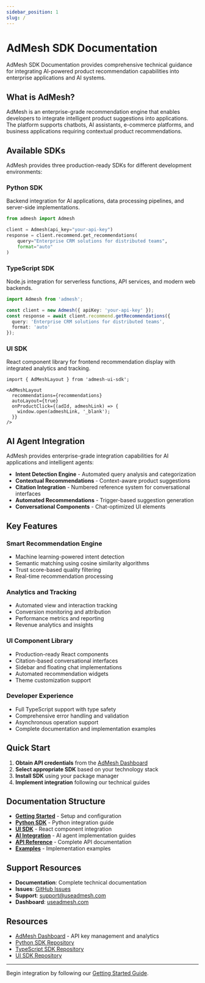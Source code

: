 ```yaml
---
sidebar_position: 1
slug: /
---
```


# AdMesh SDK Documentation

AdMesh SDK Documentation provides comprehensive technical guidance for integrating AI-powered product recommendation capabilities into enterprise applications and AI systems.

## What is AdMesh?

AdMesh is an enterprise-grade recommendation engine that enables developers to integrate intelligent product suggestions into applications. The platform supports chatbots, AI assistants, e-commerce platforms, and business applications requiring contextual product recommendations.

## Available SDKs

AdMesh provides three production-ready SDKs for different development environments:

### Python SDK
Backend integration for AI applications, data processing pipelines, and server-side implementations.

```python
from admesh import Admesh

client = Admesh(api_key="your-api-key")
response = client.recommend.get_recommendations(
    query="Enterprise CRM solutions for distributed teams",
    format="auto"
)
```

### TypeScript SDK
Node.js integration for serverless functions, API services, and modern web backends.

```typescript
import Admesh from 'admesh';

const client = new Admesh({ apiKey: 'your-api-key' });
const response = await client.recommend.getRecommendations({
  query: 'Enterprise CRM solutions for distributed teams',
  format: 'auto'
});
```

### UI SDK
React component library for frontend recommendation display with integrated analytics and tracking.

```tsx
import { AdMeshLayout } from 'admesh-ui-sdk';

<AdMeshLayout
  recommendations={recommendations}
  autoLayout={true}
  onProductClick={(adId, admeshLink) => {
    window.open(admeshLink, '_blank');
  }}
/>
```

## AI Agent Integration

AdMesh provides enterprise-grade integration capabilities for AI applications and intelligent agents:

- **Intent Detection Engine** - Automated query analysis and categorization
- **Contextual Recommendations** - Context-aware product suggestions
- **Citation Integration** - Numbered reference system for conversational interfaces
- **Automated Recommendations** - Trigger-based suggestion generation
- **Conversational Components** - Chat-optimized UI elements

## Key Features

### Smart Recommendation Engine
- Machine learning-powered intent detection
- Semantic matching using cosine similarity algorithms
- Trust score-based quality filtering
- Real-time recommendation processing

### Analytics and Tracking
- Automated view and interaction tracking
- Conversion monitoring and attribution
- Performance metrics and reporting
- Revenue analytics and insights

### UI Component Library
- Production-ready React components
- Citation-based conversational interfaces
- Sidebar and floating chat implementations
- Automated recommendation widgets
- Theme customization support

### Developer Experience
- Full TypeScript support with type safety
- Comprehensive error handling and validation
- Asynchronous operation support
- Complete documentation and implementation examples

## Quick Start

1. **Obtain API credentials** from the [AdMesh Dashboard](https://useadmesh.com/agent)
2. **Select appropriate SDK** based on your technology stack
3. **Install SDK** using your package manager
4. **Implement integration** following our technical guides

## Documentation Structure

- **[Getting Started](/getting-started/overview)** - Setup and configuration
- **[Python SDK](/python-sdk/installation)** - Python integration guide
- **[UI SDK](/ui-sdk/installation)** - React component integration
- **[AI Integration](/ai-integration/overview)** - AI agent implementation guides
- **[API Reference](/api/authentication)** - Complete API documentation
- **[Examples](/examples/ai-assistant)** - Implementation examples

## Support Resources

- **Documentation**: Complete technical documentation
- **Issues**: [GitHub Issues](https://github.com/GouniManikumar12/admesh-python/issues)
- **Support**: [support@useadmesh.com](mailto:support@useadmesh.com)
- **Dashboard**: [useadmesh.com](https://useadmesh.com)

## Resources

- [AdMesh Dashboard](https://useadmesh.com) - API key management and analytics
- [Python SDK Repository](https://github.com/GouniManikumar12/admesh-python)
- [TypeScript SDK Repository](https://github.com/GouniManikumar12/admesh-typescript)
- [UI SDK Repository](https://github.com/GouniManikumar12/admesh-ui-sdk)

---

Begin integration by following our [Getting Started Guide](/getting-started/overview).
